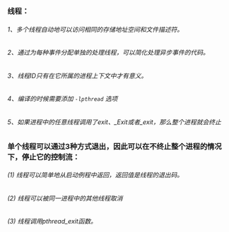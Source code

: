 ### 线程：
###### 1、多个线程自动地可以访问相同的存储地址空间和文件描述符。
###### 2、通过为每种事件分配单独的处理线程，可以简化处理异步事件的代码。
###### 3、线程ID只有在它所属的进程上下文中才有意义。
###### 4、编译的时候需要添加 `-lpthread` 选项
###### 5、如果进程中的任意线程调用了exit、_Exit或者_exit，那么整个进程就会终止

### 单个线程可以通过3种方式退出，因此可以在不终止整个进程的情况下，停止它的控制流：
###### (1) 线程可以简单地从启动例程中返回，返回值是线程的退出码。
###### (2) 线程可以被同一进程中的其他线程取消
###### (3) 线程调用pthread_exit函数。

